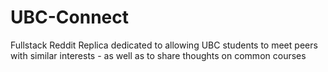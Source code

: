 # UBC-Connect
Fullstack Reddit Replica dedicated to allowing UBC students to meet peers with similar interests - as well as to share thoughts on common courses
